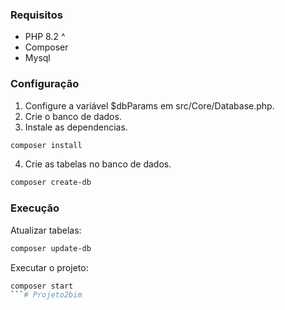 ### Requisitos
- PHP 8.2 ^
- Composer
- Mysql

### Configuração
1. Configure a variável $dbParams em src/Core/Database.php.
2. Crie o banco de dados.
3. Instale as dependencias.
```bash
composer install
```
4. Crie as tabelas no banco de dados.
```bash
composer create-db
```


### Execução
Atualizar tabelas:
```bash
composer update-db
```

Executar o projeto:
```bash
composer start
```#   P r o j e t o 2 b i m  
 